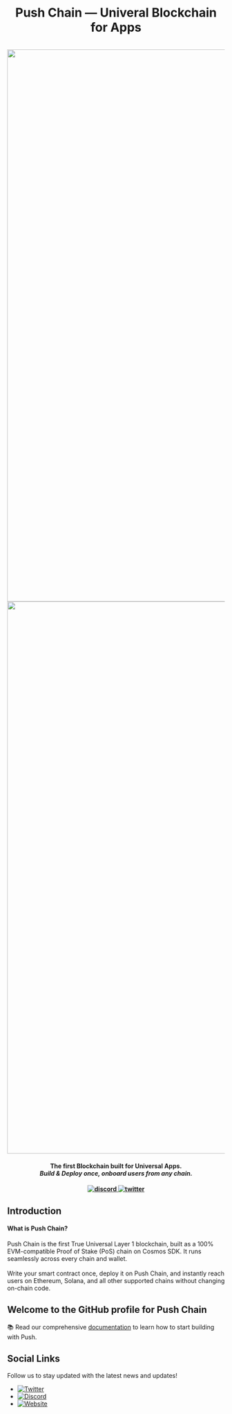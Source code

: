 
<h1 align="center">Push Chain — Univeral Blockchain for Apps
    <br />&nbsp;<br />
    <a href="https://push.org/#gh-light-mode-only">
        <img width="1600" height="1275" alt="AppXChainLight" src="https://github.com/user-attachments/assets/b3f37863-6b93-4fcc-b94d-d970a84da57b" />
    </a>
    <a href="https://push.org/#gh-dark-mode-only">
        <img width="1600" height="1275" alt="AppXChainDark" src="https://github.com/user-attachments/assets/ea0bad87-1476-416a-b7a6-fa6d096b2a0d" />
    </a>
</h1>


<h4>
<p align="center">The first Blockchain built for Universal Apps.
  <i align="center"><br />Build & Deploy once, onboard users from any chain.
</i>
</p>
</h4>

<h4 align="center">
  <a href="https://discord.com/invite/pushchain">
    <img src="https://img.shields.io/badge/discord-7289da.svg?style=flat-square" alt="discord">
  </a>
  <a href="https://x.com/pushchain">
    <img src="https://img.shields.io/badge/twitter-18a1d6.svg?style=flat-square" alt="twitter">
  </a>
</h4>

## Introduction
#### What is Push Chain?

Push Chain is the first True Universal Layer 1 blockchain, built as a 100% EVM-compatible Proof of Stake (PoS) chain on Cosmos SDK. It runs seamlessly across every chain and wallet.
<br><br>
Write your smart contract once, deploy it on Push Chain, and instantly reach users on Ethereum, Solana, and all other supported chains without changing on-chain code.
<br>

## Welcome to the GitHub profile for Push Chain

📚 Read our comprehensive [documentation](https://docs.push.org) to learn how to start building with Push.





## Social Links

Follow us to stay updated with the latest news and updates!

- [![Twitter](https://img.shields.io/badge/Twitter-1DA1F2?style=flat-square&logo=twitter&logoColor=white)](https://x.com/pushchain)
- [![Discord](https://img.shields.io/badge/Discord-7289DA?style=flat-square&logo=discord&logoColor=white)](https://discord.com/invite/pushchain)
- [![Website](https://img.shields.io/badge/Website-FF7139?style=flat-square&logo=google-chrome&logoColor=white)](https://push.org)


